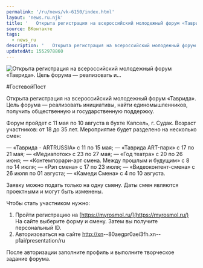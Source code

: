 ```yaml
---
permalink: '/ru/news/vk-6150/index.html'
layout: 'news.ru.njk'
title: '   Открыта регистрация на всероссийский молодежный форум «Таврида». Цель форума — реализовать и…'
source: ВКонтакте
tags:
  - news_ru
description: '   Открыта регистрация на всероссийский молодежный форум «Таврида». Цель форума — реализовать и…'
updatedAt: 1552978860
---
```

![   Открыта регистрация на всероссийский молодежный форум «Таврида». Цель форума — реализовать и…](https://sun9-34.userapi.com/impf/c850532/v850532753/e2299/hLE2n9o3h90.jpg?size=900x600&quality=96&proxy=1&sign=d65d853188b5878b6a43868953ac2c72&c_uniq_tag=U137Jbw7ouwXAyoonqJHAVJ8L6K5vj3I004MVHYhfGo&type=album)

#ГостевойПост

Открыта регистрация на всероссийский молодежный форум «Таврида». Цель форума — реализовать инициативы, найти единомышленников, получить общественную и государственную поддержку.

Форум пройдет с 11 мая по 10 августа в бухте Капсель, г. Судак. Возраст участников: от 18 до 35 лет. Мероприятие будет разделено на несколько смен:

— «Таврида - ARTRUSSIA» с 11 по 15 мая;
— «Таврида ART-парк» с 17 по 21 мая;
— «Медиапоток» с 23 по 27 мая;
— «Год театра» с 20 по 26 июня;
— «Контемпорари-арт смена. Между прошлым и будущим» с 8 по 14 июля;
— «Рэп смена» с 17 по 23 июля;
— «Видеоконтент-смена» с 26 июля по 01 августа;
— «Камеди Смена» с 4 по 10 августа.

Заявку можно подать только на одну смену. Даты смен являются проектными и могут быть изменены.

Чтобы стать участником нужно:
1. Пройти регистрацию на [https://myrosmol.ru/](https://myrosmol.ru/)
На сайте выберите форму и смену. Затем вы получите персональный ID.
2. Авторизоваться на сайте [http://xn](http://xn)--80aegpr0aei3fh.xn--p1ai/presentation/ru

После авторизации заполните профиль и выполните творческое задание форума.
